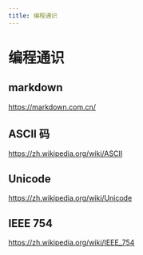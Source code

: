 ```yaml
---
title: 编程通识
---
```


# 编程通识

## markdown

https://markdown.com.cn/

## ASCII 码

https://zh.wikipedia.org/wiki/ASCII

## Unicode

https://zh.wikipedia.org/wiki/Unicode

## IEEE 754

https://zh.wikipedia.org/wiki/IEEE_754
